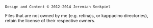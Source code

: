 `Design and Content © 2012-2014 Jeremiah Senkpiel`

Files that are not owned by me (e.g. retinajs, or kappacino directories), retain the license of their respective owners.